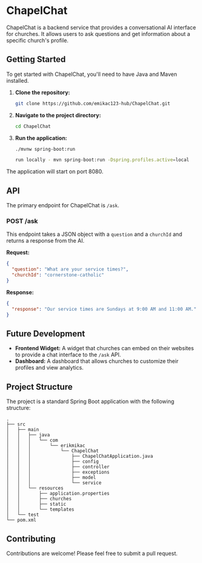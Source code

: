 # ChapelChat

ChapelChat is a backend service that provides a conversational AI interface for churches. It allows users to ask questions and get information about a specific church's profile.

## Getting Started

To get started with ChapelChat, you'll need to have Java and Maven installed.

1.  **Clone the repository:**

    ```bash
    git clone https://github.com/emikac123-hub/ChapelChat.git
    ```

2.  **Navigate to the project directory:**

    ```bash
    cd ChapelChat
    ```

3.  **Run the application:**

    ```bash
    ./mvnw spring-boot:run

    run locally - mvn spring-boot:run -Dspring.profiles.active=local
    ```

The application will start on port 8080.

## API

The primary endpoint for ChapelChat is `/ask`.

### POST /ask

This endpoint takes a JSON object with a `question` and a `churchId` and returns a response from the AI.

**Request:**

```json
{
  "question": "What are your service times?",
  "churchId": "cornerstone-catholic"
}
```

**Response:**

```json
{
  "response": "Our service times are Sundays at 9:00 AM and 11:00 AM."
}
```

## Future Development

*   **Frontend Widget:** A widget that churches can embed on their websites to provide a chat interface to the `/ask` API.
*   **Dashboard:** A dashboard that allows churches to customize their profiles and view analytics.

## Project Structure

The project is a standard Spring Boot application with the following structure:

```
.
├── src
│   ├── main
│   │   ├── java
│   │   │   └── com
│   │   │       └── erikmikac
│   │   │           └── ChapelChat
│   │   │               ├── ChapelChatApplication.java
│   │   │               ├── config
│   │   │               ├── controller
│   │   │               ├── exceptions
│   │   │               ├── model
│   │   │               └── service
│   │   └── resources
│   │       ├── application.properties
│   │       ├── churches
│   │       ├── static
│   │       └── templates
│   └── test
└── pom.xml
```

## Contributing

Contributions are welcome! Please feel free to submit a pull request.
